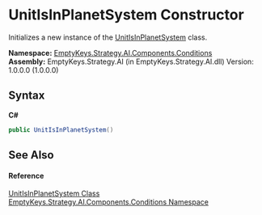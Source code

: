 # UnitIsInPlanetSystem Constructor 
 

Initializes a new instance of the <a href="T_EmptyKeys_Strategy_AI_Components_Conditions_UnitIsInPlanetSystem">UnitIsInPlanetSystem</a> class.

**Namespace:**&nbsp;<a href="N_EmptyKeys_Strategy_AI_Components_Conditions">EmptyKeys.Strategy.AI.Components.Conditions</a><br />**Assembly:**&nbsp;EmptyKeys.Strategy.AI (in EmptyKeys.Strategy.AI.dll) Version: 1.0.0.0 (1.0.0.0)

## Syntax

**C#**<br />
``` C#
public UnitIsInPlanetSystem()
```


## See Also


#### Reference
<a href="T_EmptyKeys_Strategy_AI_Components_Conditions_UnitIsInPlanetSystem">UnitIsInPlanetSystem Class</a><br /><a href="N_EmptyKeys_Strategy_AI_Components_Conditions">EmptyKeys.Strategy.AI.Components.Conditions Namespace</a><br />